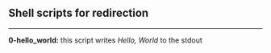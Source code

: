 ## Shell scripts for redirection
---  

__0-hello_world:__ this script writes _Hello, World_ to the stdout
